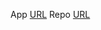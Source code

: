 App [URL](https://ykashou92/shinyapp.io/earthquake-app)
Repo [URL](https://github.com/ykashou92/DevelopingDataProducts)
